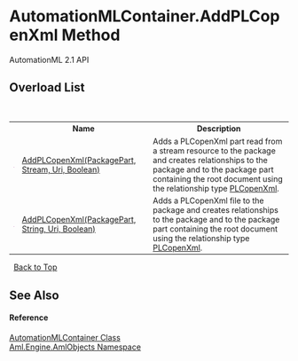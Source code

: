 # AutomationMLContainer.AddPLCopenXml Method 
AutomationML 2.1 API 


## Overload List
&nbsp;<table><tr><th></th><th>Name</th><th>Description</th></tr><tr><td>![Public method](media/pubmethod.gif "Public method")</td><td><a href="M_Aml_Engine_AmlObjects_AutomationMLContainer_AddPLCopenXml">AddPLCopenXml(PackagePart, Stream, Uri, Boolean)</a></td><td>
Adds a PLCopenXml part read from a stream resource to the package and creates relationships to the package and to the package part containing the root document using the relationship type <a href="F_Aml_Engine_AmlObjects_AutomationMLContainer_RelationshipType_PLCopenXml">PLCopenXml</a>.</td></tr><tr><td>![Public method](media/pubmethod.gif "Public method")</td><td><a href="M_Aml_Engine_AmlObjects_AutomationMLContainer_AddPLCopenXml_1">AddPLCopenXml(PackagePart, String, Uri, Boolean)</a></td><td>
Adds a PLCopenXml file to the package and creates relationships to the package and to the package part containing the root document using the relationship type <a href="F_Aml_Engine_AmlObjects_AutomationMLContainer_RelationshipType_PLCopenXml">PLCopenXml</a>.</td></tr></table>&nbsp;
<a href="#automationmlcontainer.addplcopenxml-method">Back to Top</a>

## See Also


#### Reference
<a href="T_Aml_Engine_AmlObjects_AutomationMLContainer">AutomationMLContainer Class</a><br /><a href="N_Aml_Engine_AmlObjects">Aml.Engine.AmlObjects Namespace</a><br />